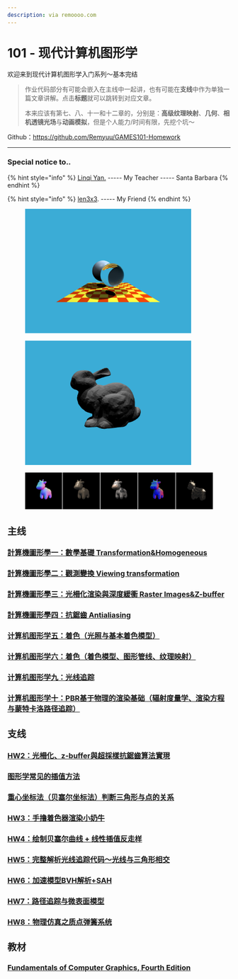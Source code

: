 ```yaml
---
description: via remoooo.com
---
```


# 101 - 现代计算机图形学

欢迎来到现代计算机图形学入门系列～基本完结

> 作业代码部分有可能会嵌入在主线中一起讲，也有可能在**支线**中作为单独一篇文章讲解。点击**标题**就可以跳转到对应文章。
>
> 本来应该有第七、八、十一和十二章的，分别是：**高级纹理映射**、**几何**、**相机透镜光场**与**动画模拟**，但是个人能力/时间有限，先挖个坑～

Github：https://github.com/Remyuu/GAMES101-Homework

***

### Special notice to..

{% hint style="info" %}
[Linqi Yan.](https://sites.cs.ucsb.edu/\~lingqi/)     -----      My Teacher      -----      Santa Barbara
{% endhint %}

{% hint style="info" %}
[len3x3](https://github.com/len3X3).        -----      My Friend
{% endhint %}

<div>

<figure><img src=".gitbook/assets/image (4).png" alt="" width="375"><figcaption></figcaption></figure>

 

<figure><img src=".gitbook/assets/image (5).png" alt="" width="375"><figcaption></figcaption></figure>

</div>

<figure><img src=".gitbook/assets/image (2).png" alt=""><figcaption></figcaption></figure>

## 主线

### [計算機圖形學一：數學基礎 Transformation\&Homogeneous](./#ji-suan-ji-tu-xing-xue-yi-shu-xue-ji-chu-transformationhomogeneous)

### [計算機圖形學二：觀測變換 Viewing transformation](./#ji-suan-ji-tu-xing-xue-er-guan-ce-bian-huan-viewing-transformation)

### [計算機圖形學三：光柵化渲染與深度緩衝 Raster Images\&Z-buffer](./#ji-suan-ji-tu-xing-xue-san-guang-shan-hua-xuan-ran-yu-shen-du-huan-chong-raster-imageszbuffer)

### [計算機圖形學四：抗鋸齒 Antialiasing](./#ji-suan-ji-tu-xing-xue-si-kang-ju-chi-antialiasing)

### [计算机图形学五：着色（光照与基本着色模型）](./#ji-suan-ji-tu-xing-xue-wu-zhe-se-guang-zhao-yu-ji-ben-zhe-se-mo-xing)

### [计算机图形学六：着色（着色模型、图形管线、纹理映射）](./#ji-suan-ji-tu-xing-xue-liu-zhe-se-zhe-se-mo-xing-tu-xing-guan-xian-wen-li-ying-she)

### [计算机图形学九：光线追踪](./#ji-suan-ji-tu-xing-xue-jiu-guang-xian-zhui-zong)

### [计算机图形学十：PBR基于物理的渲染基础（辐射度量学、渲染方程与蒙特卡洛路径追踪）](./#ji-suan-ji-tu-xing-xue-shi-pbr-ji-yu-wu-li-de-xuan-ran-ji-chu-fu-she-du-liang-xue-xuan-ran-fang-chen)

## 支线

### [HW2：光柵化、z-buffer與超採樣抗鋸齒算法實現](./#hw2-guang-shan-hua-zbuffer-yu-chao-cai-yang-kang-ju-chi-suan-fa-shi-xian)

### [图形学常见的插值方法](./#tu-xing-xue-chang-jian-de-cha-zhi-fang-fa)

### [重心坐标法（贝塞尔坐标法）判断三角形与点的关系](./#zhong-xin-zuo-biao-fa-bei-sai-er-zuo-biao-fa-pan-duan-san-jiao-xing-yu-dian-de-guan-xi)

### [HW3：手撸着色器渲染小奶牛](./#hw3-shou-lu-zhe-se-qi-xuan-ran-xiao-nai-niu)

### [HW4：绘制贝塞尔曲线 + 线性插值反走样](./#hw4-hui-zhi-bei-sai-er-qu-xian-+-xian-xing-cha-zhi-fan-zou-yang)

### [HW5：完整解析光线追踪代码～光线与三角形相交](./#hw5-wan-zheng-jie-xi-guang-xian-zhui-zong-dai-ma-guang-xian-yu-san-jiao-xing-xiang-jiao)

### [HW6：加速模型BVH解析+SAH](./#hw6-jia-su-mo-xing-bvh-jie-xi-+sah)

### [HW7：路径追踪与微表面模型](./#hw7-lu-jing-zhui-zong-yu-wei-biao-mian-mo-xing)

### [HW8：物理仿真之质点弹簧系统](./#hw8-wu-li-fang-zhen-zhi-zhi-dian-tan-huang-xi-tong)

## 教材

### [Fundamentals of Computer Graphics, Fourth Edition](https://remoooo.com/it/740.html)
